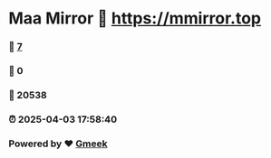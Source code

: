 # Maa Mirror :link: https://mmirror.top 
### :page_facing_up: [7](https://mmirror.top/tag.html) 
### :speech_balloon: 0 
### :hibiscus: 20538 
### :alarm_clock: 2025-04-03 17:58:40 
### Powered by :heart: [Gmeek](https://github.com/Meekdai/Gmeek)
